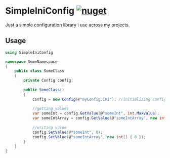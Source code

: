 # SimpleIniConfig [![nuget](https://img.shields.io/nuget/v/SimpleIniConfig.svg)](https://www.nuget.org/packages/SimpleIniConfig)
Just a simple configuration library i use across my projects.

## Usage
```csharp
using SimpleIniConfig

namespace SomeNamespace
{
    public class SomeClass
    {
        private Config config;
        
        public SomeClass()
        {
            config = new Config(@"myConfig.ini"); //initializing config
            
            //getting values
            var someInt = config.GetValue(@"someInt", int.MaxValue);
            var someIntArray = config.GetValue(@"someIntArray", new int[] { int.MaxValue, int.MinValue });
            
            //writing value
            config.SetValue(@"someInt", 0);
            config.SetValue(@"someIntArray", new int[] { 0 });
        }
    }
}
```
